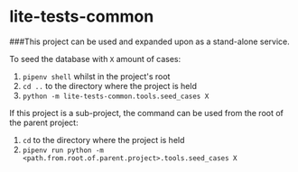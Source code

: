 # lite-tests-common
###This project can be used and expanded upon as a stand-alone service.

To seed the database with `X` amount of cases:
 1. `pipenv shell` whilst in the project's root
 2. `cd ..` to the directory where the project is held
 3. `python -m lite-tests-common.tools.seed_cases X` 
 
 If this project is a sub-project, the command can be used from the root of the parent project:
 1. `cd` to the directory where the project is held
 2. `pipenv run python -m <path.from.root.of.parent.project>.tools.seed_cases X` 
